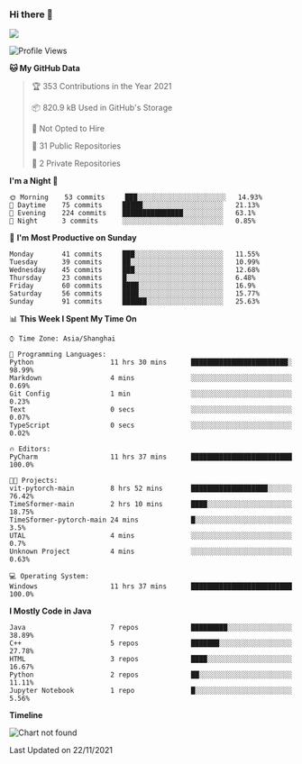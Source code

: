 ### Hi there 👋

<!--
**zhou-ning/zhou-ning** is a ✨ _special_ ✨ repository because its `README.md` (this file) appears on your GitHub profile.

Here are some ideas to get you started:

- 🔭 I’m currently working on ...
- 🌱 I’m currently learning ...
- 👯 I’m looking to collaborate on ...
- 🤔 I’m looking for help with ...
- 💬 Ask me about ...
- 📫 How to reach me: ...
- 😄 Pronouns: ...
- ⚡ Fun fact: ...
-->
![](https://github-readme-stats.vercel.app/api?username=zhou-ning)

<!--START_SECTION:waka-->
![Profile Views](http://img.shields.io/badge/Profile%20Views-0-blue)

**🐱 My GitHub Data** 

> 🏆 353 Contributions in the Year 2021
 > 
> 📦 820.9 kB Used in GitHub's Storage 
 > 
> 🚫 Not Opted to Hire
 > 
> 📜 31 Public Repositories 
 > 
> 🔑 2 Private Repositories  
 > 
**I'm a Night 🦉** 

```text
🌞 Morning    53 commits     ███░░░░░░░░░░░░░░░░░░░░░░   14.93% 
🌆 Daytime    75 commits     █████░░░░░░░░░░░░░░░░░░░░   21.13% 
🌃 Evening    224 commits    ███████████████░░░░░░░░░░   63.1% 
🌙 Night      3 commits      ░░░░░░░░░░░░░░░░░░░░░░░░░   0.85%

```
📅 **I'm Most Productive on Sunday** 

```text
Monday       41 commits     ███░░░░░░░░░░░░░░░░░░░░░░   11.55% 
Tuesday      39 commits     ██░░░░░░░░░░░░░░░░░░░░░░░   10.99% 
Wednesday    45 commits     ███░░░░░░░░░░░░░░░░░░░░░░   12.68% 
Thursday     23 commits     █░░░░░░░░░░░░░░░░░░░░░░░░   6.48% 
Friday       60 commits     ████░░░░░░░░░░░░░░░░░░░░░   16.9% 
Saturday     56 commits     ████░░░░░░░░░░░░░░░░░░░░░   15.77% 
Sunday       91 commits     ██████░░░░░░░░░░░░░░░░░░░   25.63%

```


📊 **This Week I Spent My Time On** 

```text
⌚︎ Time Zone: Asia/Shanghai

💬 Programming Languages: 
Python                   11 hrs 30 mins      ████████████████████████░   98.99% 
Markdown                 4 mins              ░░░░░░░░░░░░░░░░░░░░░░░░░   0.69% 
Git Config               1 min               ░░░░░░░░░░░░░░░░░░░░░░░░░   0.23% 
Text                     0 secs              ░░░░░░░░░░░░░░░░░░░░░░░░░   0.07% 
TypeScript               0 secs              ░░░░░░░░░░░░░░░░░░░░░░░░░   0.02%

🔥 Editors: 
PyCharm                  11 hrs 37 mins      █████████████████████████   100.0%

🐱‍💻 Projects: 
vit-pytorch-main         8 hrs 52 mins       ███████████████████░░░░░░   76.42% 
TimeSformer-main         2 hrs 10 mins       ████░░░░░░░░░░░░░░░░░░░░░   18.75% 
TimeSformer-pytorch-main 24 mins             █░░░░░░░░░░░░░░░░░░░░░░░░   3.5% 
UTAL                     4 mins              ░░░░░░░░░░░░░░░░░░░░░░░░░   0.7% 
Unknown Project          4 mins              ░░░░░░░░░░░░░░░░░░░░░░░░░   0.63%

💻 Operating System: 
Windows                  11 hrs 37 mins      █████████████████████████   100.0%

```

**I Mostly Code in Java** 

```text
Java                     7 repos             █████████░░░░░░░░░░░░░░░░   38.89% 
C++                      5 repos             ███████░░░░░░░░░░░░░░░░░░   27.78% 
HTML                     3 repos             ████░░░░░░░░░░░░░░░░░░░░░   16.67% 
Python                   2 repos             ██░░░░░░░░░░░░░░░░░░░░░░░   11.11% 
Jupyter Notebook         1 repo              █░░░░░░░░░░░░░░░░░░░░░░░░   5.56%

```


**Timeline**

![Chart not found](https://raw.githubusercontent.com/zhou-ning/zhou-ning/main/charts/bar_graph.png) 


 Last Updated on 22/11/2021
<!--END_SECTION:waka-->

